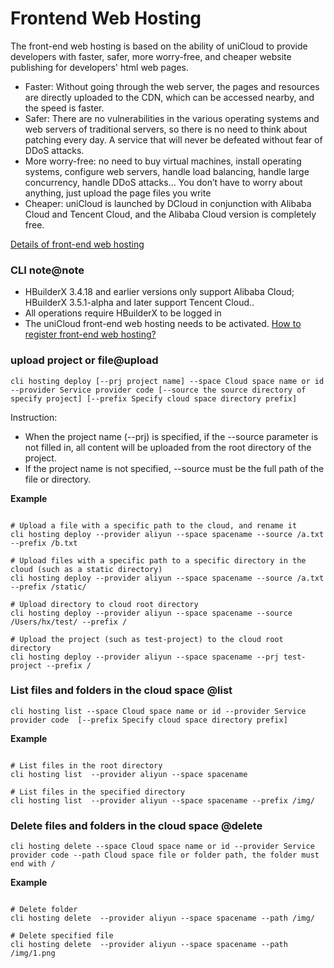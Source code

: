 # Frontend Web Hosting

The front-end web hosting is based on the ability of uniCloud to provide developers with faster, safer, more worry-free, and cheaper website publishing for developers' html web pages.

- Faster: Without going through the web server, the pages and resources are directly uploaded to the CDN, which can be accessed nearby, and the speed is faster.
- Safer: There are no vulnerabilities in the various operating systems and web servers of traditional servers, so there is no need to think about patching every day. A service that will never be defeated without fear of DDoS attacks.
- More worry-free: no need to buy virtual machines, install operating systems, configure web servers, handle load balancing, handle large concurrency, handle DDoS attacks... You don’t have to worry about anything, just upload the page files you write
- Cheaper: uniCloud is launched by DCloud in conjunction with Alibaba Cloud and Tencent Cloud, and the Alibaba Cloud version is completely free.

[Details of front-end web hosting](https://uniapp.dcloud.io/uniCloud/hosting)


### CLI note@note

- HBuilderX 3.4.18 and earlier versions only support Alibaba Cloud; HBuilderX 3.5.1-alpha and later support Tencent Cloud..
- All operations require HBuilderX to be logged in
- The uniCloud front-end web hosting needs to be activated. [How to register front-end web hosting? ](https://uniapp.dcloud.io/uniCloud/hosting?id=%e5%bc%80%e9%80%9a)

### upload project or file@upload

```shell
cli hosting deploy [--prj project name] --space Cloud space name or id --provider Service provider code [--source the source directory of specify project] [--prefix Specify cloud space directory prefix]
```

Instruction:

- When the project name (--prj) is specified, if the --source parameter is not filled in, all content will be uploaded from the root directory of the project.
- If the project name is not specified, --source must be the full path of the file or directory.

**Example**

```shell

# Upload a file with a specific path to the cloud, and rename it
cli hosting deploy --provider aliyun --space spacename --source /a.txt --prefix /b.txt

# Upload files with a specific path to a specific directory in the cloud (such as a static directory)
cli hosting deploy --provider aliyun --space spacename --source /a.txt --prefix /static/

# Upload directory to cloud root directory
cli hosting deploy --provider aliyun --space spacename --source /Users/hx/test/ --prefix /

# Upload the project (such as test-project) to the cloud root directory
cli hosting deploy --provider aliyun --space spacename --prj test-project --prefix /

```

### List files and folders in the cloud space @list

```shell
cli hosting list --space Cloud space name or id --provider Service provider code  [--prefix Specify cloud space directory prefix]
```

**Example**

```shell

# List files in the root directory
cli hosting list  --provider aliyun --space spacename

# List files in the specified directory
cli hosting list  --provider aliyun --space spacename --prefix /img/
```

### Delete files and folders in the cloud space @delete

```shell
cli hosting delete --space Cloud space name or id --provider Service provider code --path Cloud space file or folder path, the folder must end with /
```

**Example**

```shell

# Delete folder
cli hosting delete  --provider aliyun --space spacename --path /img/

# Delete specified file
cli hosting delete  --provider aliyun --space spacename --path /img/1.png
```
